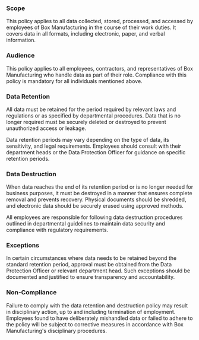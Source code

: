 ### Scope
This policy applies to all data collected, stored, processed, and accessed by employees of Box Manufacturing  in the course of their work duties.
It covers data in all formats, including electronic, paper, and verbal information.

### Audience
This policy applies to all employees, contractors, and representatives of Box Manufacturing who handle data as part of their role.
Compliance with this policy is mandatory for all individuals mentioned above.

### Data Retention
All data must be retained for the period required by relevant laws and regulations or as specified by departmental procedures.
Data that is no longer required must be securely deleted or destroyed to prevent unauthorized access or leakage.

Data retention periods may vary depending on the type of data, its sensitivity, and legal requirements.
Employees should consult with their department heads or the Data Protection Officer for guidance on specific retention periods.

### Data Destruction
When data reaches the end of its retention period or is no longer needed for business purposes, it must be destroyed in a manner that ensures complete removal and prevents recovery.
Physical documents should be shredded, and electronic data should be securely erased using approved methods.

All employees are responsible for following data destruction procedures outlined in departmental guidelines to maintain data security and compliance with regulatory requirements.

### Exceptions
In certain circumstances where data needs to be retained beyond the standard retention period, approval must be obtained from the Data Protection Officer or relevant department head.
Such exceptions should be documented and justified to ensure transparency and accountability.

### Non-Compliance
Failure to comply with the data retention and destruction policy may result in disciplinary action, up to and including termination of employment.
Employees found to have deliberately mishandled data or failed to adhere to the policy will be subject to corrective measures in accordance with Box Manufacturing's disciplinary procedures.
